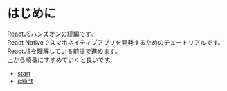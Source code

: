 # はじめに

[ReactJS](https://github.com/teradonburi/learnReactJS)ハンズオンの続編です。  
React Nativeでスマホネイティブアプリを開発するためのチュートリアルです。  
ReactJSを理解している前提で進めます。  
上から順番にすすめていくと良いです。  

* [start](https://github.com/teradonburi/learnReactNative/tree/start)
* [eslint](https://github.com/teradonburi/learnReactNative/tree/eslint)

